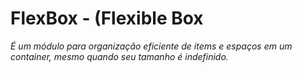 # FlexBox - (Flexible Box
*_É um módulo para organização eficiente de items e espaços em um container, mesmo quando seu tamanho é indefinido._*   
<br>  

